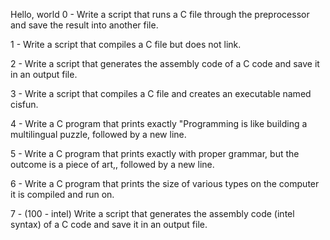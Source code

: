 Hello, world
0 - Write a script that runs a C file through the preprocessor and save the result into another file.                                            

                                                                                                                                                 

1 - Write a script that compiles a C file but does not link.                                                                                     

                                                                                                                                                 

2 - Write a script that generates the assembly code of a C code and save it in an output file.                                                   

                                                                                                                                                 

3 - Write a script that compiles a C file and creates an executable named cisfun.                                                                

                                                                                                                                                 

4 - Write a C program that prints exactly "Programming is like building a multilingual puzzle, followed by a new line.                           

                                                                                                                                                 

5 - Write a C program that prints exactly with proper grammar, but the outcome is a piece of art,, followed by a new line.                       

                                                                                                                                                 

6 - Write a C program that prints the size of various types on the computer it is compiled and run on.                                           

                                                                                                                                                 

7 - (100 - intel) Write a script that generates the assembly code (intel syntax) of a C code and save it in an output file. 
